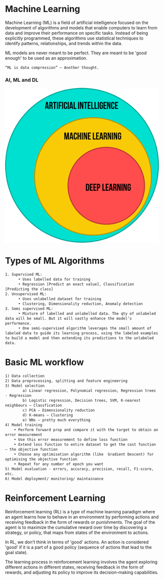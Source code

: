 # Machine Learning

Machine Learning (ML) is a field of artificial intelligence focused on the development of algorithms and models that enable computers to learn from data and improve their performance on specific tasks. Instead of being explicitly programmed, these algorithms use statistical techniques to identify patterns, relationships, and trends within the data.

ML models are never meant to be perfect. They are meant to be 'good enough' to be used as an approximation.

	“ML is data compression” – Another thought.


### AI, ML and DL

![Alt text](image.png)

# Types of ML Algorithms
	1. Supervised ML: 
  		  • Uses labelled data for training
  		  • Regression [Predict an exact value], Classification [Predicting the class]
	2. Unsupervised ML: 
  		  • Uses unlabelled dataset for training
 		  • Clustering, Dimensionality reduction, Anomaly detection
	3. Semi supervised ML: 
 		  • Mixture of labelled and unlabelled data. The qty of unlabeled data will be small. But it will vastly enhance the model’s performance.
 		  • One semi-supervised algorithm leverages the small amount of labeled data to guide its learning process, using the labeled examples to build a model and then extending its predictions to the unlabeled data.

# Basic ML workflow
    1) Data collection
    2) Data preprocessing, splitting and feature engineering
    3) Model selection 
    		a) Linear regression, Polynomial regression, Regression trees - Regression 
    		b) Logistic regression, Decision trees, SVM, K-nearest neighbours – Classfication
   			c) PCA – Dimensionality reduction
    		d) K-means – Clustering
    		e) NNs – pretty much everything 
    4) Model training
    	• Perform forward prop and compare it with the target to obtain an error measurement
    	• Use this error measurement to define loss function
    	• Extend loss function to entire dataset to get the cost function – the objective function
    	• Choose any optimisation algorithm (like  Gradient Descent) for optimising the objective function
    	• Repeat for any number of epoch you want
    5) Model evaluation - errors, accuracy, precision, recall, F1-score, etc.
    6) Model deployment/ monitoring/ maintainance


# Reinforcement Learning
Reinforcement learning (RL) is a type of machine learning paradigm where an agent learns how to behave in an environment by performing actions and receiving feedback in the form of rewards or punishments. The goal of the agent is to maximize the cumulative reward over time by discovering a strategy, or policy, that maps from states of the environment to actions.

In RL, we don't think in terms of 'good' actions. An action is considered 'good' if it is a part of a good policy (sequence of actions that lead to the goal state).

The learning process in reinforcement learning involves the agent exploring different actions in different states, receiving feedback in the form of rewards, and adjusting its policy to improve its decision-making capabilities.